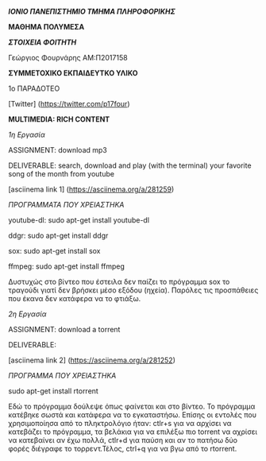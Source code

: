   ***ΙΟΝΙΟ ΠΑΝΕΠΙΣΤΗΜΙΟ ΤΜΗΜΑ ΠΛΗΡΟΦΟΡΙΚΗΣ***

**ΜΑΘΗΜΑ ΠΟΛΥΜΕΣΑ**

***ΣΤΟΙΧΕΙΑ ΦΟΙΤΗΤΗ***

Γεώργιος Φουρνάρης ΑΜ:Π2017158

**ΣΥΜΜΕΤΟΧΙΚΟ ΕΚΠΑΙΔΕΥΤΚΟ ΥΛΙΚΟ**

1ο ΠΑΡΑΔΟΤΕΟ 

[Twitter] (https://twitter.com/p17four)


**MULTIMEDIA: RICH CONTENT**

*1η Εργασία*

ASSIGNMENT: download mp3 

DELIVERABLE: search, download and play (with the terminal) your favorite song of the month from youtube 

[asciinema link 1] (https://asciinema.org/a/281259)

*ΠΡΟΓΡΑΜΜΑΤΑ ΠΟΥ ΧΡΕΙΑΣΤΗΚΑ* 

youtube-dl: sudo apt-get install youtube-dl

ddgr: sudo apt-get install ddgr

sox: sudo apt-get install sox

ffmpeg: sudo apt-get install ffmpeg


Δυστυχώς στο βίντεο που έστειλα δεν παίζει το πρόγραμμα sox το τραγούδι γιατί δεν βρήσκει μέσο εξόδου (ηχεία). Παρόλες τις προσπάθειες που έκανα δεν κατάφερα να το φτιάξω.

*2η Εργασία*

ASSIGNMENT: download a torrent

DELIVERABLE:

[asciinema link 2] (https://asciinema.org/a/281252)

*ΠΡΟΓΡΑΜΜΑ ΠΟΥ ΧΡΕΙΑΣΤΗΚΑ*

sudo apt-get install rtorrent

Εδώ το πρόγραμμα δούλεψε όπως φαίνεται και στο βίντεο. Το πρόγραμμα κατέβηκε σωστά και κατάφερα να το εγκαταστήσω.
Επίσης οι εντολές που χρησιμοποίησα από το πληκτρολόγιο ήταν: ctlr+s για να αρχίσει να κατεβάζει το πρόγραμμα, τα βελάκια για να επιλέξω πιο torrent να αχρίσει να κατεβαίνει αν έχω πολλά, ctlr+d για παύση και αν το πατήσω δύο φορές διέγραφε το τορρεντ.Τέλος, ctrl+q για να βγω από το rtorrent.
